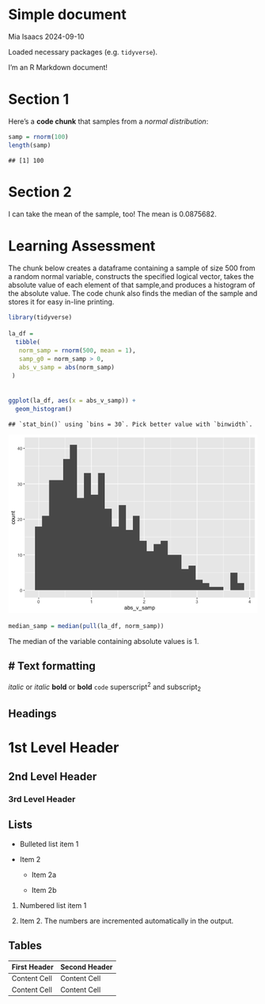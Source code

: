 Simple document
================
Mia Isaacs
2024-09-10

Loaded necessary packages (e.g. `tidyverse`).

I’m an R Markdown document!

# Section 1

Here’s a **code chunk** that samples from a *normal distribution*:

``` r
samp = rnorm(100)
length(samp)
```

    ## [1] 100

# Section 2

I can take the mean of the sample, too! The mean is 0.0875682.

# Learning Assessment

The chunk below creates a dataframe containing a sample of size 500 from
a random normal variable, constructs the specified logical vector, takes
the absolute value of each element of that sample,and produces a
histogram of the absolute value. The code chunk also finds the median of
the sample and stores it for easy in-line printing.

``` r
library(tidyverse)

la_df = 
  tibble(
   norm_samp = rnorm(500, mean = 1),
   samp_g0 = norm_samp > 0,
   abs_v_samp = abs(norm_samp)
 )


ggplot(la_df, aes(x = abs_v_samp)) + 
  geom_histogram()
```

    ## `stat_bin()` using `bins = 30`. Pick better value with `binwidth`.

![](template_files/figure-gfm/learning_assessment_1-1.png)<!-- -->

``` r
median_samp = median(pull(la_df, norm_samp))
```

The median of the variable containing absolute values is 1.

## \# Text formatting

*italic* or *italic* **bold** or **bold** `code` superscript<sup>2</sup>
and subscript<sub>2</sub>

## Headings

# 1st Level Header

## 2nd Level Header

### 3rd Level Header

## Lists

- Bulleted list item 1

- Item 2

  - Item 2a

  - Item 2b

1.  Numbered list item 1

2.  Item 2. The numbers are incremented automatically in the output.

## Tables

| First Header | Second Header |
|--------------|---------------|
| Content Cell | Content Cell  |
| Content Cell | Content Cell  |
